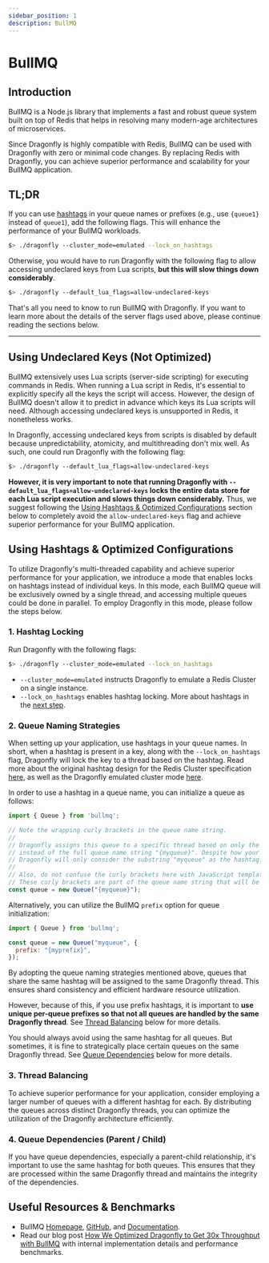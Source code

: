 ```yaml
---
sidebar_position: 1
description: BullMQ
---
```


# BullMQ

## Introduction

BullMQ is a Node.js library that implements a fast and robust queue system built on top of Redis that helps in resolving many modern-age architectures of microservices.

Since Dragonfly is highly compatible with Redis, BullMQ can be used with Dragonfly with zero or minimal code changes.
By replacing Redis with Dragonfly, you can achieve superior performance and scalability for your BullMQ application.

## TL;DR

If you can use [hashtags](https://redis.io/docs/latest/operate/oss_and_stack/reference/cluster-spec/#hash-tags)
in your queue names or prefixes (e.g., use `{queue1}` instead of `queue1`), add the following flags.
This will enhance the performance of your BullMQ workloads.

```bash
$> ./dragonfly --cluster_mode=emulated --lock_on_hashtags
```

Otherwise, you would have to run Dragonfly with the following flag to allow accessing undeclared keys from Lua scripts, **but this will slow things down considerably**.

```bash
$> ./dragonfly --default_lua_flags=allow-undeclared-keys
```

That's all you need to know to run BullMQ with Dragonfly.
If you want to learn more about the details of the server flags used above, please continue reading the sections below.

---

## Using Undeclared Keys (Not Optimized)

BullMQ extensively uses Lua scripts (server-side scripting) for executing commands in Redis.
When running a Lua script in Redis, it's essential to explicitly specify all the keys the script will access.
However, the design of BullMQ doesn't allow it to predict in advance which keys its Lua scripts will need.
Although accessing undeclared keys is unsupported in Redis, it nonetheless works.

In Dragonfly, accessing undeclared keys from scripts is disabled by default because unpredictability, atomicity, and multithreading don't mix well.
As such, one could run Dragonfly with the following flag:

```bash
$> ./dragonfly --default_lua_flags=allow-undeclared-keys
```

**However, it is very important to note that running Dragonfly with `--default_lua_flags=allow-undeclared-keys`
locks the entire data store for each Lua script execution and slows things down considerably.**
Thus, we suggest following the [Using Hashtags & Optimized Configurations](#using-hashtags--optimized-configurations) section below to
completely avoid the `allow-undeclared-keys` flag and achieve superior performance for your BullMQ application.

## Using Hashtags & Optimized Configurations

To utilize Dragonfly's multi-threaded capability and achieve superior performance for your application, we introduce a mode that enables locks on hashtags instead of individual keys.
In this mode, each BullMQ queue will be exclusively owned by a single thread, and accessing multiple queues could be done in parallel.
To employ Dragonfly in this mode, please follow the steps below.

### 1. Hashtag Locking

Run Dragonfly with the following flags:

```bash
$> ./dragonfly --cluster_mode=emulated --lock_on_hashtags
```

- `--cluster_mode=emulated` instructs Dragonfly to emulate a Redis Cluster on a single instance.
- `--lock_on_hashtags` enables hashtag locking. More about hashtags in the [next step](#2-queue-naming-strategies).

### 2. Queue Naming Strategies

When setting up your application, use hashtags in your queue names.
In short, when a hashtag is present in a key, along with the `--lock_on_hashtags` flag, Dragonfly will lock the key to a thread based on the hashtag.
Read more about the original hashtag design for the Redis Cluster specification [here](https://redis.io/docs/latest/operate/oss_and_stack/reference/cluster-spec/#hash-tags),
as well as the Dragonfly emulated cluster mode [here](../managing-dragonfly/cluster-mode.md).

In order to use a hashtag in a queue name, you can initialize a queue as follows:

```javascript
import { Queue } from 'bullmq';

// Note the wrapping curly brackets in the queue name string.
//
// Dragonfly assigns this queue to a specific thread based on only the substring "myqueue",
// instead of the full queue name string "{myqueue}". Despite how your queue name is formatted,
// Dragonfly will only consider the substring "myqueue" as the hashtag.
//
// Also, do not confuse the curly brackets here with JavaScript template literals.
// These curly brackets are part of the queue name string that will be used by Dragonfly.
const queue = new Queue("{myqueue}");
```

Alternatively, you can utilize the BullMQ `prefix` option for queue initialization:

```javascript
import { Queue } from 'bullmq';

const queue = new Queue("myqueue", {
  prefix: "{myprefix}",
});
```

By adopting the queue naming strategies mentioned above, queues that share the same hashtag will be assigned to the same Dragonfly thread.
This ensures shard consistency and efficient hardware resource utilization.

However, because of this, if you use prefix hashtags, it is important to **use unique per-queue prefixes so that not all queues are handled by the same Dragonfly thread**.
See [Thread Balancing](#3-thread-balancing) below for more details.

You should always avoid using the same hashtag for all queues.
But sometimes, it is fine to strategically place certain queues on the same Dragonfly thread.
See [Queue Dependencies](#4-queue-dependencies) below for more details.

### 3. Thread Balancing

To achieve superior performance for your application, consider employing a larger number of queues with a different hashtag for each.
By distributing the queues across distinct Dragonfly threads, you can optimize the utilization of the Dragonfly architecture efficiently.

### 4. Queue Dependencies (Parent / Child)

If you have queue dependencies, especially a parent-child relationship, it's important to use the same hashtag for both queues.
This ensures that they are processed within the same Dragonfly thread and maintains the integrity of the dependencies.

## Useful Resources & Benchmarks

- BullMQ [Homepage](https://bullmq.io/), [GitHub](https://github.com/taskforcesh/bullmq), and [Documentation](https://docs.bullmq.io/).
- Read our blog post [How We Optimized Dragonfly to Get 30x Throughput with BullMQ](https://www.dragonflydb.io/blog/running-bullmq-with-dragonfly-part-2-optimization)
  with internal implementation details and performance benchmarks.

